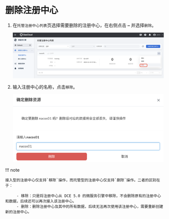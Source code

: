 # 删除注册中心

1. 在`托管注册中心列表`页选择需要删除的注册中心，在右侧点击 **`⋯`** 并选择`删除`。

    ![进入删除页面](imgs/delete01.png)

2. 输入注册中心的名称，点击`移除`。

    ![确认名称](imgs/delete02.png)

!!! note

    接入型的注册中心仅支持`移除`操作，而托管型的注册中心仅支持`删除`操作。二者的区别在于：

         - 移除：只是将注册中心从 DCE 5.0 的微服务引擎中移除，不会删除原有的注册中心和数据，后续还可以再次接入该注册中心。
         - 删除：删除注册中心及其中的所有数据，后续无法再次使用该注册中心，需要重新创建新的注册中心。
